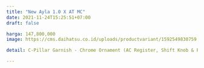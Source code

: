 ```yaml
---
title: "New Ayla 1.0 X AT MC"
date: 2021-11-24T15:25:51+07:00
draft: false

harga: 147,800,000
image: https://cms.daihatsu.co.id/uploads/productvariant/1592549830759.png

detail: C-Pillar Garnish - Chrome Ornament (AC Register, Shift Knob & Pull Handle) - Silver Ornament (Steering, Armrest & Cluster) - Front Assist Grip - Sun Visor (Passenger) - MID, Tachometer, Eco Indicator - Seat Back Pocket (Driver & Passenger)

---
```


